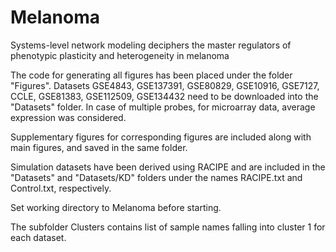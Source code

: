 # Melanoma

Systems-level network modeling deciphers the master regulators of phenotypic plasticity and heterogeneity in melanoma 

The code for generating all figures has been placed under the folder "Figures". 
Datasets GSE4843, GSE137391, GSE80829, GSE10916, GSE7127, CCLE, GSE81383, GSE112509, GSE134432 need to be downloaded into the "Datasets" folder. In case of multiple probes, for microarray data, average expression was considered. 

Supplementary figures for corresponding figures are included along with main figures, and saved in the same folder. 

Simulation datasets have been derived using RACIPE and are included in the "Datasets" and "Datasets/KD" folders under the names RACIPE.txt and Control.txt, respectively. 

Set working directory to Melanoma before starting. 

The subfolder Clusters contains list of sample names falling into cluster 1 for each dataset.
